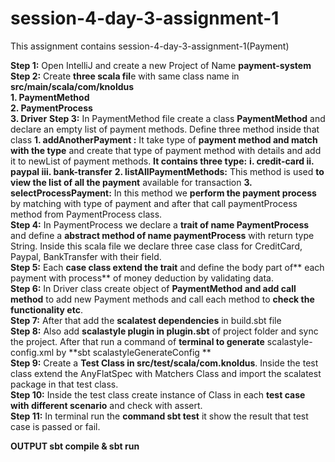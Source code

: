 # session-4-day-3-assignment-1
This assignment contains  session-4-day-3-assignment-1(Payment)
   
**Step 1:** Open IntelliJ and create a new Project of Name **payment-system**     
**Step 2:** Create **three scala fil**e with same class name in **src/main/scala/com/knoldus**       
        **1. PaymentMethod      
        2. PaymentProcess          
        3. Driver** 
**Step 3:** In PaymentMethod file create a class **PaymentMethod** and declare an empty list of payment methods. Define three method inside that class
        **1. addAnotherPayment :** It take type of **payment method and match with the type** and create that type of payment method with details and                        add it to newList of payment methods.
           **It contains three type:**
              **i. credit-card
              ii. paypal
              iii. bank-transfer**
        **2. listAllPaymentMethods:** This method is used **to view the list of all the payment** available for transaction
        **3. selectProcessPayment:** In this method we **perform the payment process** by matching with type of payment and after that call paymentProcess                  method from PaymentProcess class.     
**Step 4:** In PaymentProcess we declare a **trait of name PaymentProcess** and define a **abstract method of name paymentProcess** with return type String. Inside this scala file we declare three case class for CreditCard, Paypal, BankTransfer with their field.      
**Step 5:** Each **case class extend the trait** and define the body part of** each payment with process** of money deduction by validating data.     
**Step 6:** In Driver class create object of **PaymentMethod and add call method** to add new Payment methods and call each method to **check the functionality etc**.    
**Step 7:** After that add the **scalatest dependencies** in build.sbt file     
**Step 8:** Also add **scalastyle plugin in plugin.sbt** of project folder and sync the project. After that run a command of **terminal to generate** scalastyle-config.xml by **sbt scalastyleGenerateConfig **    
**Step 9:** Create a **Test Class in src/test/scala/com.knoldus**. Inside the test class extend the AnyFlatSpec with Matchers Class and import the scalatest package in that test class.     
**Step 10:** Inside the test class create instance of Class in each **test case with different scenario** and check with assert.     
**Step 11:** In terminal run the **command sbt test** it show the result that test case is passed or fail.
   
   **OUTPUT 
sbt compile & sbt run**
